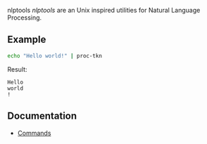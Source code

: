  nlptools
*nlptools* are an Unix inspired utilities for Natural Language Processing.

## Example

```bash
echo "Hello world!" | proc-tkn
```

Result:

```
Hello
world
!
```

## Documentation

* [Commands](doc/commands.md)

